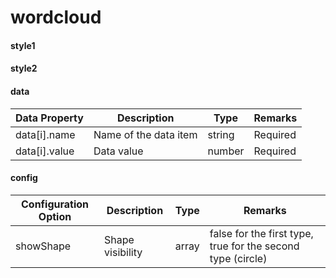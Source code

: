 # wordcloud


#### style1

<vuep template="#simple"></vuep>

<script v-pre type="text/x-template" id="simple">
<template>
    <e-wordcloud
		:config="{
			showShape: false
		}"
		:data="data"
		style="width: 600px; height: 400px;"
	></e-wordcloud>
</template>

<script>
  export default {
    data () {
      return {
        data: [
                {
                    name: 'supplier01',
                    value: 200
                },
                {
                    name: 'supplier02',
                    value: 181
                },
                {
                    name: 'supplier03',
                    value: 386
                },
                {
                    name: 'supplier04',
                    value: 155
                },
                {
                    name: 'supplier05',
                    value: 467
                },
                {
                    name: 'supplier06',
                    value: 244
                },
                {
                    name: 'supplier07',
                    value: 898
                },
                {
                    name: 'supplier08',
                    value: 484
                },
                {
                    name: 'supplier09',
                    value: 112
                },
                {
                    name: 'supplier10',
                    value: 465
                },
                {
                    name: 'supplier11',
                    value: 447
                },
                {
                    name: 'supplier12',
                    value: 582
                },
                {
                    name: 'supplier13',
                    value: 555
                },
                {
                    name: 'supplier14',
                    value: 550
                },
                {
                    name: 'supplier15',
                    value: 462
                }
            ]
      }
    }
  }
</script>
</script>



#### style2

<vuep template="#simple1"></vuep>

<script v-pre type="text/x-template" id="simple1">
<template>
    <e-wordcloud
		:config="{
			showShape: true
		}"
		:data="data"
		style="width: 600px; height: 400px;"
	></e-wordcloud>
</template>

<script>
  export default {
    data () {
      return {
        data: [
                {
                    name: 'supplier01',
                    value: 200
                },
                {
                    name: 'supplier02',
                    value: 181
                },
                {
                    name: 'supplier03',
                    value: 386
                },
                {
                    name: 'supplier04',
                    value: 155
                },
                {
                    name: 'supplier05',
                    value: 467
                },
                {
                    name: 'supplier06',
                    value: 244
                },
                {
                    name: 'supplier07',
                    value: 898
                },
                {
                    name: 'supplier08',
                    value: 484
                },
                {
                    name: 'supplier09',
                    value: 112
                },
                {
                    name: 'supplier10',
                    value: 465
                },
                {
                    name: 'supplier11',
                    value: 447
                },
                {
                    name: 'supplier12',
                    value: 582
                },
                {
                    name: 'supplier13',
                    value: 555
                },
                {
                    name: 'supplier14',
                    value: 550
                },
                {
                    name: 'supplier15',
                    value: 462
                }
            ]
      }
    }
  }
</script>
</script>



#### data

| Data Property | Description | Type | Remarks |
| --- | --- | --- | --- |
| data[i].name | Name of the data item | string | Required |
| data[i].value | Data value | number | Required |

#### config

| Configuration Option | Description | Type | Remarks |
| --- | --- | --- | --- |
| showShape | Shape visibility | array | false for the first type, true for the second type (circle) |